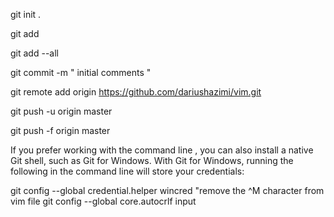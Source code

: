 git init .

git add

git add --all

git commit -m " initial comments "

git remote add origin https://github.com/dariushazimi/vim.git

git push -u origin master

git push -f origin master

If you prefer working with the command line
, you can also install a native Git shell, 
such as Git for Windows. With Git for Windows, 
running the following in the command line will store your credentials:


git config --global credential.helper wincred
"remove the ^M character from vim file
git config --global core.autocrlf input
